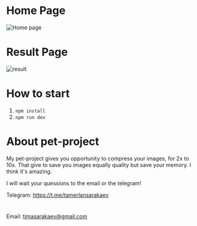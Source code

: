 # Home Page
![Home page](https://github.com/tamerlansarakaev/image-services/assets/96797238/e524fca6-8a2b-47df-b058-0beac7b7a117)

# Result Page
![result](https://github.com/tamerlansarakaev/image-compressor/assets/96797238/bc6042a3-d992-488f-bef8-b70f486e72df)

# How to start
1. ```npm install```
2. ```npm run dev```

# About pet-project

My pet-project gives you opportunity to compress your images, for 2x to 10x. That give to save you images equally quality but save your memory.
I think it's amazing.

I will wait your quessions to the email or the telegram!

Telegram: https://t.me/tamerlansarakaev
#
Email: timasarakaev@gmail.com
